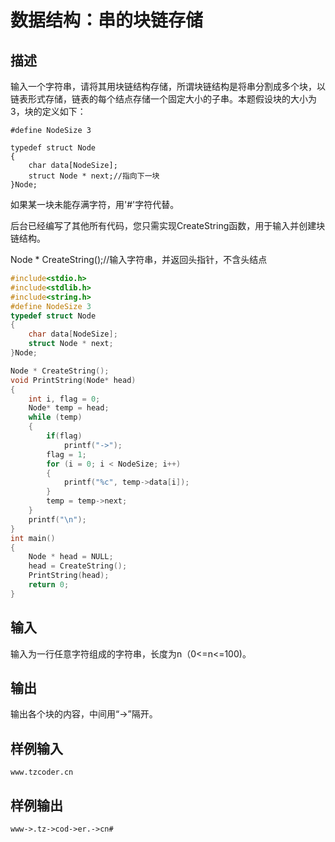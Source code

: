 # 数据结构：串的块链存储

## 描述

输入一个字符串，请将其用块链结构存储，所谓块链结构是将串分割成多个块，以链表形式存储，链表的每个结点存储一个固定大小的子串。本题假设块的大小为3，块的定义如下：

```
#define NodeSize 3

typedef struct Node
{
    char data[NodeSize];
    struct Node * next;//指向下一块
}Node;
```

如果某一块未能存满字符，用'#'字符代替。

后台已经编写了其他所有代码，您只需实现CreateString函数，用于输入并创建块链结构。

Node * CreateString();//输入字符串，并返回头指针，不含头结点

```c
#include<stdio.h>
#include<stdlib.h>
#include<string.h>
#define NodeSize 3
typedef struct Node
{
    char data[NodeSize];
    struct Node * next;
}Node;

Node * CreateString();
void PrintString(Node* head)
{
    int i, flag = 0;
    Node* temp = head;
    while (temp)
    {
        if(flag)
            printf("->");
        flag = 1;
        for (i = 0; i < NodeSize; i++)
        {
            printf("%c", temp->data[i]);
        }
        temp = temp->next;
    }
    printf("\n");
}
int main()
{
    Node * head = NULL;
    head = CreateString();
    PrintString(head);
    return 0;
}
```

## 输入

输入为一行任意字符组成的字符串，长度为n（0<=n<=100)。

## 输出

输出各个块的内容，中间用“->”隔开。

## 样例输入

```
www.tzcoder.cn
```

## 样例输出

```
www->.tz->cod->er.->cn#
```